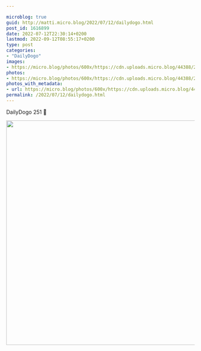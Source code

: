 ```yaml
---

microblog: true
guid: http://matti.micro.blog/2022/07/12/dailydogo.html
post_id: 1616899
date: 2022-07-12T22:30:14+0200
lastmod: 2022-09-12T08:55:17+0200
type: post
categories:
- "DailyDogo"
images:
- https://micro.blog/photos/600x/https://cdn.uploads.micro.blog/44388/2022/1baac00009.jpg
photos:
- https://micro.blog/photos/600x/https://cdn.uploads.micro.blog/44388/2022/1baac00009.jpg
photos_with_metadata:
- url: https://micro.blog/photos/600x/https://cdn.uploads.micro.blog/44388/2022/1baac00009.jpg
permalink: /2022/07/12/dailydogo.html
---
```

DailyDogo 251 🐶

<img src="https://micro.blog/photos/600x/https://blog.martin-haehnel.de/uploads/2022/1baac00009.jpg" width="600" height="600" alt="" />
